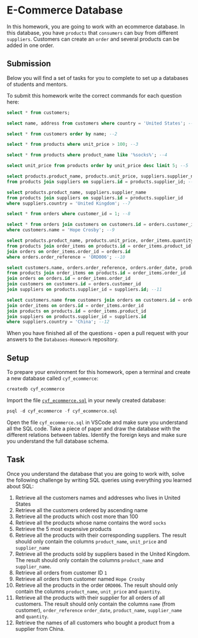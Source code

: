 # E-Commerce Database

In this homework, you are going to work with an ecommerce database. In this database, you have `products` that `consumers` can buy from different `suppliers`. Customers can create an `order` and several products can be added in one order.

## Submission

Below you will find a set of tasks for you to complete to set up a databases of students and mentors.

To submit this homework write the correct commands for each question here:

```sql
select * from customers;

select name, address from customers where country = 'United States'; --1

select * from customers order by name; --2

select * from products where unit_price > 100; --3

select * from products where product_name like '%socks%'; --4

select unit_price from products order by unit_price desc limit 5; --5

select products.product_name, products.unit_price, suppliers.supplier_name
from products join suppliers on suppliers.id = products.supplier_id; --6

select products.product_name, suppliers.supplier_name 
from products join suppliers on suppliers.id = products.supplier_id 
where suppliers.country = 'United Kingdom'; --7

select * from orders where customer_id = 1; --8

select * from orders join customers on customers.id = orders.customer_id 
where customers.name = 'Hope Crosby'; --9

select products.product_name, products.unit_price, order_items.quantity 
from products join order_items on products.id = order_items.product_id 
join orders on order_items.order_id = orders.id 
where orders.order_reference = 'ORD006'; --10

select customers.name, orders.order_reference, orders.order_date, products.product_name, suppliers.supplier_name 
from products join order_items on products.id = order_items.order_id
join orders on orders.id = order_items.order_id 
join customers on customers.id = orders.customer_id
join suppliers on products.supplier_id = suppliers.id; --11

select customers.name from customers join orders on customers.id = orders.customer_id 
join order_items on orders.id = order_items.order_id
join products on products.id = order_items.product_id 
join suppliers on products.supplier_id = suppliers.id 
where suppliers.country = 'China'; --12


```

When you have finished all of the questions - open a pull request with your answers to the `Databases-Homework` repository.

## Setup

To prepare your environment for this homework, open a terminal and create a new database called `cyf_ecommerce`:

```sql
createdb cyf_ecommerce
```

Import the file [`cyf_ecommerce.sql`](./cyf_ecommerce.sql) in your newly created database:

```sql
psql -d cyf_ecommerce -f cyf_ecommerce.sql
```

Open the file `cyf_ecommerce.sql` in VSCode and make sure you understand all the SQL code. Take a piece of paper and draw the database with the different relations between tables. Identify the foreign keys and make sure you understand the full database schema.

## Task

Once you understand the database that you are going to work with, solve the following challenge by writing SQL queries using everything you learned about SQL:

1. Retrieve all the customers names and addresses who lives in United States
2. Retrieve all the customers ordered by ascending name
3. Retrieve all the products which cost more than 100
4. Retrieve all the products whose name contains the word `socks`
5. Retrieve the 5 most expensive products
6. Retrieve all the products with their corresponding suppliers. The result should only contain the columns `product_name`, `unit_price` and `supplier_name`
7. Retrieve all the products sold by suppliers based in the United Kingdom. The result should only contain the columns `product_name` and `supplier_name`.
8. Retrieve all orders from customer ID `1`
9. Retrieve all orders from customer named `Hope Crosby`
10. Retrieve all the products in the order `ORD006`. The result should only contain the columns `product_name`, `unit_price` and `quantity`.
11. Retrieve all the products with their supplier for all orders of all customers. The result should only contain the columns `name` (from customer), `order_reference` `order_date`, `product_name`, `supplier_name` and `quantity`.
12. Retrieve the names of all customers who bought a product from a supplier from China.
